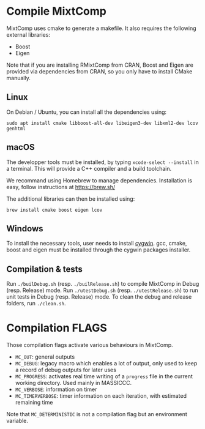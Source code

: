 # Compile MixtComp

MixtComp uses cmake to generate a makefile. It also requires the following external libraries:
- Boost
- Eigen

Note that if you are installing RMixtComp from CRAN, Boost and Eigen are provided via dependencies from CRAN, so you only have to install CMake manually.

## Linux

On Debian / Ubuntu, you can install all the dependencies using:

```
sudo apt install cmake libboost-all-dev libeigen3-dev libxml2-dev lcov genhtml
```

## macOS

The developper tools must be installed, by typing `xcode-select --install` in a terminal. This will provide a C++ compiler and a build toolchain.

We recommand using Homebrew to manage dependencies. Installation is easy, follow instructions at https://brew.sh/

The additional libraries can then be installed using:

```
brew install cmake boost eigen lcov
```

## Windows

To install the necessary tools, user needs to install [cygwin](https://www.cygwin.com/). gcc, cmake, boost and eigen must be installed through the cygwin packages installer.

## Compilation & tests

Run `./builDebug.sh` (resp. `./builRelease.sh`) to compile MixtComp in Debug (resp. Release) mode.
Run `./utestDebug.sh` (resp. `./utestRelease.sh`) to run unit tests in Debug (resp. Release) mode.
To clean the debug and release folders, run `./clean.sh`.


# Compilation FLAGS

Those compilation flags activate various behaviours in MixtComp.

- `MC_OUT`: general outputs
- `MC_DEBUG`: legacy macro which enables a lot of output, only used to keep a record of debug outputs for later uses
- `MC_PROGRESS`: activates real time writing of a `progress` file in the current working directory. Used mainly in MASSICCC.
- `MC_VERBOSE`: information on timer
- `MC_TIMERVERBOSE`: timer information on each iteration, with estimated remaining time

Note that `MC_DETERMINISTIC` is not a compilation flag but an environment variable.
